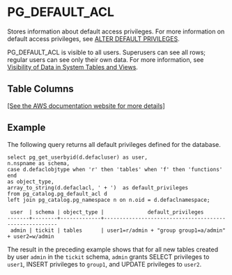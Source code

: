 # PG\_DEFAULT\_ACL<a name="r_PG_DEFAULT_ACL"></a>

Stores information about default access privileges\. For more information on default access privileges, see [ALTER DEFAULT PRIVILEGES](r_ALTER_DEFAULT_PRIVILEGES.md)\.

PG\_DEFAULT\_ACL is visible to all users\. Superusers can see all rows; regular users can see only their own data\. For more information, see [Visibility of Data in System Tables and Views](c_visibility-of-data.md)\.

## Table Columns<a name="r_PG_DEFAULT_ACL-table-columns2"></a>

[\[See the AWS documentation website for more details\]](http://docs.aws.amazon.com/redshift/latest/dg/r_PG_DEFAULT_ACL.html)

## Example<a name="r_PG_DEFAULT_ACL-example"></a>

The following query returns all default privileges defined for the database\. 

```
select pg_get_userbyid(d.defacluser) as user, 
n.nspname as schema, 
case d.defaclobjtype when 'r' then 'tables' when 'f' then 'functions' end 
as object_type, 
array_to_string(d.defaclacl, ' + ')  as default_privileges 
from pg_catalog.pg_default_acl d 
left join pg_catalog.pg_namespace n on n.oid = d.defaclnamespace;

 user  | schema | object_type |              default_privileges
-------+--------+-------------+-------------------------------------------------------
 admin | tickit | tables      | user1=r/admin + "group group1=a/admin" + user2=w/admin
```

The result in the preceding example shows that for all new tables created by user `admin` in the `tickit` schema, `admin` grants SELECT privileges to `user1`, INSERT privileges to `group1`, and UPDATE privileges to `user2`\.